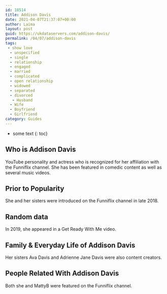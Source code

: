 ```yaml
---
id: 18514
title: Addison Davis
date: 2021-04-07T21:37:07+00:00
author: Laima
layout: post
guid: https://ukdataservers.com/addison-davis/
permalink: /04/07/addison-davis
tags:
 - show love
  - unspecified
  - single
  - relationship
  - engaged
  - married
  - complicated
  - open relationship
  - widowed
  - separated
  - divorced
   - Husband
  - Wife
  - Boyfriend
  - Girlfriend
category: Guides
---
```


* some text
{: toc}


## Who is Addison Davis
                  
                  
                  
YouTube personality and actress who is recognized for her affiliation with the Funniflix channel. She has been featured in comedic content as well as several music videos.
                  
              
            
              
            
                
                
                
## Prior to Popularity
                  
                  
                  
She and her sisters were introduced on the Funniflix channel in late 2018. 
                  
              
            
              
            
                
                
                
## Random data
                  
                  
                  
In 2019, she appeared in a Get Ready With Me video. 
                  
              
            
              
            
                
                
                
## Family & Everyday Life of Addison Davis
                  
                  
                  
Her sisters Ava Davis and Adrienne Jane Davis were also content creators. 
                  
              
            
              
            
                
                
                
## People Related With Addison Davis
                  
                  
                  
Both she and MattyB were featured on the Funniflix channel.
                  
              
            
              
            
                
              
            
              
              
            
            
              
            
          
          
          